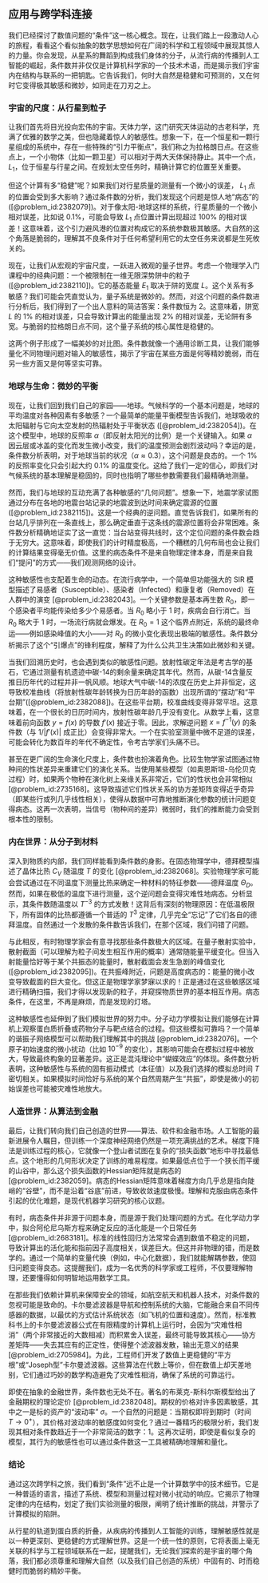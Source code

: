 ## 应用与跨学科连接

我们已经探讨了数值问题的“条件”这一核心概念。现在，让我们踏上一段激动人心的旅程，看看这个看似抽象的数学思想如何在广阔的科学和工程领域中展现其惊人的力量。你会发现，从星系的舞蹈到构成我们身体的分子，从流行病的传播到人工智能的崛起，条件数并非仅仅是计算机科学家的一个技术术语，而是揭示我们宇宙内在结构与联系的一把钥匙。它告诉我们，何时大自然是稳健和可预测的，又在何时它变得极其敏感和微妙，如同走在刀刃之上。

### 宇宙的尺度：从行星到粒子

让我们首先将目光投向宏伟的宇宙。天体力学，这门研究天体运动的古老科学，充满了优雅的数学之美，但也隐藏着惊人的敏感性。想象一下，在一个恒星和一颗行星组成的系统中，存在一些特殊的“引力平衡点”，我们称之为拉格朗日点。在这些点上，一个小物体（比如一颗卫星）可以相对于两大天体保持静止。其中一个点，$L_1$，位于恒星与行星之间。在规划太空任务时，精确计算它的位置至关重要。

但这个计算有多“稳健”呢？如果我们对行星质量的测量有一个微小的误差， $L_1$ 点的位置会受到多大影响？通过条件数的分析，我们发现这个问题是惊人地“病态”的 ([@problem_id:2382079])。对于像太阳-地球这样的系统，行星质量的一个微小相对误差，比如说 $0.1\%$，可能会导致 $L_1$ 点位置计算出现超过 $100\%$ 的相对误差！这意味着，这个引力避风港的位置对构成它的系统参数极其敏感。大自然的这个角落是脆弱的，理解其不良条件对于任何希望利用它的太空任务来说都是生死攸关的。

现在，让我们从宏观的宇宙尺度，一跃进入微观的量子世界。考虑一个物理学入门课程中的经典问题：一个被限制在一维无限深势阱中的粒子 ([@problem_id:2382110])。它的基态能量 $E_1$ 取决于阱的宽度 $L$。这个关系有多敏感？我们可能会凭直觉认为，量子系统是微妙的。然而，对这个问题的条件数进行分析后，我们得到了一个出人意料的简洁答案：条件数恒为 $2$。这意味着，阱宽 $L$ 的 $1\%$ 的相对误差，只会导致计算出的能量出现 $2\%$ 的相对误差，无论阱有多宽。与脆弱的拉格朗日点不同，这个量子系统的核心属性是稳健的。

这两个例子形成了一幅美妙的对比图。条件数就像一个通用诊断工具，让我们能够量化不同物理问题对输入的敏感性，揭示了宇宙在某些方面是何等精妙脆弱，而在另一些方面又是何等坚实可靠。

### 地球与生命：微妙的平衡

现在，让我们回到我们自己的家园——地球。气候科学的一个基本问题是，地球的平均温度对各种因素有多敏感？一个最简单的能量平衡模型告诉我们，地球吸收的太阳辐射与它向太空发射的热辐射处于平衡状态 ([@problem_id:2382054])。在这个模型中，地球的反照率 $\alpha$（即反射太阳光的比例）是一个关键输入。如果 $\alpha$ 因云层或冰盖的变化而发生微小改变，我们的温度预测会剧烈波动吗？幸运的是，条件数分析表明，对于地球当前的状况（$\alpha \approx 0.3$），这个问题是良态的。一个 $1\%$ 的反照率变化只会引起大约 $0.1\%$ 的温度变化。这给了我们一定的信心，即我们对气候系统的基本理解是稳固的，同时也指明了哪些参数需要我们最精确地测量。

然而，我们与地球的互动充满了各种敏感的“几何问题”。想象一下，地震学家试图通过分布在各地的地震台站记录的地震波到达时间来确定震源的位置 ([@problem_id:2382115])。这是一个经典的逆问题。直觉告诉我们，如果所有的台站几乎排列在一条直线上，那么确定垂直于这条线的震源位置将会非常困难。条件数分析精确地证实了这一直觉：当台站变得共线时，这个定位问题的条件数会趋于无穷大。这意味着，即使我们的计时精度极高，一个糟糕的几何布局也会让我们的计算结果变得毫无价值。这里的病态条件不是来自物理定律本身，而是来自我们“提问”的方式——我们观测网络的设计。

这种敏感性也支配着生命的动态。在流行病学中，一个简单但功能强大的 SIR 模型描述了易感者（Susceptible）、感染者（Infected）和康复者（Removed）在人群中的演变 [@problem_id:2382043]。一个关键参数是基本再生数 $R_0$，即一个感染者平均能传染给多少个易感者。当 $R_0$ 略小于 $1$ 时，疾病会自行消亡。当 $R_0$ 略大于 $1$ 时，一场流行病就会爆发。在 $R_0 = 1$ 这个临界点附近，系统的最终命运——例如感染峰值的大小——对 $R_0$ 的微小变化表现出极端的敏感性。条件数分析揭示了这个“引爆点”的锋利程度，解释了为什么公共卫生决策如此微妙和关键。

当我们回溯历史时，也会遇到类似的敏感性问题。放射性碳定年法是考古学的基石，它通过测量有机遗迹中碳-14的剩余量来确定其年代。然而，从碳-14含量反推日历年代的过程并非一帆风顺。地球大气中碳-14的浓度在历史上并非恒定，这导致校准曲线（将放射性碳年龄转换为日历年龄的函数）出现所谓的“摆动”和“平台期”([@problem_id:2382088])。在这些平台期，校准曲线变得非常平坦。这意味着，在一个很长的日历时间内，放射性碳年龄几乎没有变化。从数学上看，这意味着前向函数 $y=f(x)$ 的导数 $f'(x)$ 接近于零。因此，求解逆问题 $x = f^{-1}(y)$ 的条件数（与 $1/|f'(x)|$ 成正比）会变得非常大。一个在实验室测量中微不足道的误差，可能会转化为数百年的年代不确定性，令考古学家们头痛不已。

甚至在更广阔的生命演化尺度上，条件数也扮演着角色。比较生物学家试图通过物种间的性状差异来重建它们的演化关系。当使用某些模型（如奥恩斯坦-乌伦贝克过程）时，如果两个物种在演化树上亲缘关系非常近，它们的性状也会非常相似 [@problem_id:2735168]。这导致描述它们性状关系的协方差矩阵变得近乎奇异（即某些行或列几乎线性相关），使得从数据中可靠地推断演化参数的统计问题变得病态。这再一次表明，当信号（物种间的差异）微弱时，我们的推断能力会受到根本性的限制。

### 内在世界：从分子到材料

深入到物质的内部，我们同样能看到条件数的身影。在固态物理学中，德拜模型描述了晶体比热 $C_V$ 随温度 $T$ 的变化 [@problem_id:2382068]。实验物理学家可能会尝试通过在不同温度下测量比热来确定一种材料的特征参数——德拜温度 $\Theta_D$。然而，如果在极低的温度下进行测量，这个逆问题会变得灾难性地病态。分析显示，其条件数随温度以 $T^{-3}$ 的方式发散！这背后有深刻的物理原因：在低温极限下，所有固体的比热都遵循一个普适的 $T^3$ 定律，几乎完全“忘记”了它们各自的德拜温度。自然通过一个发散的条件数告诉我们，在那个区域，我们问错了问题。

与此相反，有时物理学家会有意寻找那些条件数极大的区域。在量子散射实验中，散射截面（可以理解为粒子间发生相互作用的概率）通常随能量平缓变化。但当入射能量恰好等于某个共振态的能量时，散射截面会发生急剧的峰值变化 ([@problem_id:2382095])。在共振峰附近，问题是高度病态的：能量的微小改变导致截面的巨大变化。但这正是物理学家梦寐以求的！正是通过在这些敏感区域进行精确扫描，我们才得以发现新的粒子，并窥探物质世界的基本相互作用。病态条件，在这里，不再是麻烦，而是发现的灯塔。

这种敏感性也延伸到了我们模拟世界的努力中。分子动力学模拟让我们能够在计算机上观察蛋白质折叠或药物分子与靶点结合的过程。但这些模拟可靠吗？一个简单的谐振子网络模型可以帮助我们理解其中的挑战 [@problem_id:2382076]。一个原子初始速度的微小扰动（比如 $10^{-9}$ 的变化），其影响可能会在模拟过程中被放大，导致最终构象的显著差异。这正是混沌理论中“蝴蝶效应”的体现。条件数分析表明，这种敏感性与系统的固有振动模式（本征值）以及我们选择的模拟总时间 $T$ 密切相关。如果模拟时间恰好与系统的某个自然周期产生“共振”，即使是微小的初始误差也可能被灾难性地放大。

### 人造世界：从算法到金融

最后，让我们转向我们自己创造的世界——算法、软件和金融市场。人工智能的最新进展令人瞩目，但训练一个深度神经网络仍然是一项充满挑战的艺术。梯度下降法是训练过程的核心，它就像一个登山者试图在复杂的“损失函数”地形中寻找最低点。这个地形的几何形状决定了训练的难易程度。如果最低点位于一个狭长而平缓的山谷中，那么这个损失函数的Hessian矩阵就是病态的 [@problem_id:2382059]。病态的Hessian矩阵意味着梯度方向几乎总是指向陡峭的“谷壁”，而不是沿着“谷底”前进，导致收敛速度极慢。理解和克服由病态条件引起的优化难题，是现代机器学习研究的核心议题。

有时，病态条件并非源于问题本身，而是源于我们处理问题的方式。在化学动力学中，拟合阿伦尼乌斯方程来确定反应的活化能是一个日常任务 [@problem_id:2683181]。标准的线性回归方法常常会遇到数值不稳定的问题，导致计算出的活化能和指前因子高度相关，误差巨大。但这并非物理的错，而是数学的。通过一个简单的变量代换（例如，中心化数据），我们就能解耦参数，使回归问题变得良态。这提醒我们，成为一名优秀的科学家或工程师，不仅要理解物理，还要懂得如何明智地运用数学工具。

在那些我们依赖计算机来保障安全的领域，如航空航天和机器人技术，对条件数的忽视可能是致命的。卡尔曼滤波器是导航和控制系统的大脑，它能融合来自不同传感器的数据，以最优的方式估计系统状态（如飞机的位置和速度）。然而，标准教科书上的卡尔曼滤波器公式在有限精度的计算机上运行时，会因为“灾难性相消”（两个非常接近的大数相减）而积累舍入误差，最终可能导致其核心——协方差矩阵——失去其应有的正定性，使得整个滤波器发散，输出无意义的结果 [@problem_id:2705984]。为此，工程师们开发了数值上更稳健的“平方根”或“Joseph型”卡尔曼滤波器。这些算法在代数上等价，但在数值上却天差地别，它们通过巧妙的数学构造避免了灾难性相消，确保了系统的可靠运行。

即使在抽象的金融世界，条件数也无处不在。著名的布莱克-斯科尔斯模型给出了金融期权的理论定价 [@problem_id:2382048]。期权的价格对许多因素敏感，其中之一是标的资产的“波动率” $\sigma$。一个自然的问题是：当期权即将到期时（时间 $T \to 0^+$），其价格对波动率的敏感度如何变化？通过一番精巧的极限分析，我们发现其相对条件数趋近于一个非常简洁的数字：$1$。这再次证明，即使是看似复杂的模型，其行为的敏感性也可以通过条件数这一工具被精确地理解和量化。

### 结论

通过这次跨学科之旅，我们看到“条件”远不止是一个计算数学中的技术细节。它是一种普适的语言，描述了系统、模型和测量过程对微小扰动的响应。它揭示了物理定律的内在结构，划定了我们实验测量的极限，阐明了统计推断的挑战，并警示了计算模拟的陷阱。

从行星的轨道到蛋白质的折叠，从疾病的传播到人工智能的训练，理解敏感性就是以一种更深刻、更稳健的方式理解世界。这是一个统一性的原则，它将表面上毫无关联的科学与工程领域联系在一起，提醒我们，无论我们探索的是宇宙的哪个角落，我们都必须尊重和理解大自然（以及我们自己创造的系统）中固有的、时而稳健时而脆弱的精妙平衡。